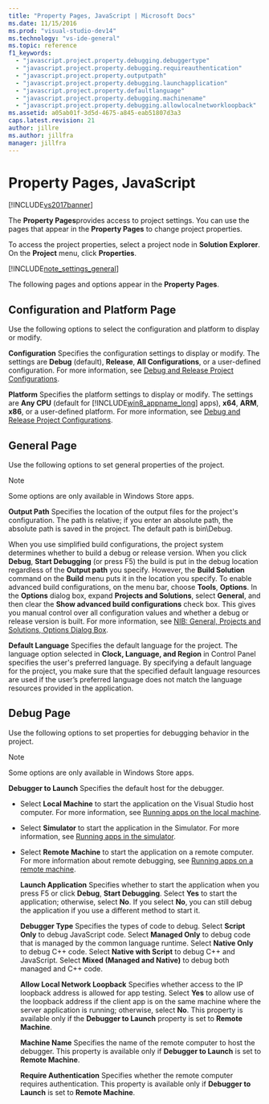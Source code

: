 ```yaml
---
title: "Property Pages, JavaScript | Microsoft Docs"
ms.date: 11/15/2016
ms.prod: "visual-studio-dev14"
ms.technology: "vs-ide-general"
ms.topic: reference
f1_keywords:
  - "javascript.project.property.debugging.debuggertype"
  - "javascript.project.property.debugging.requireauthentication"
  - "javascript.project.property.outputpath"
  - "javascript.project.property.debugging.launchapplication"
  - "javascript.project.property.defaultlanguage"
  - "javascript.project.property.debugging.machinename"
  - "javascript.project.property.debugging.allowlocalnetworkloopback"
ms.assetid: a05ab01f-3d5d-4675-a845-eab51807d3a3
caps.latest.revision: 21
author: jillre
ms.author: jillfra
manager: jillfra
---
```

# Property Pages, JavaScript
[!INCLUDE[vs2017banner](../../includes/vs2017banner.md)]

The **Property Pages**provides access to project settings. You can use the pages that appear in the **Property Pages** to change project properties.

 To access the project properties, select a project node in **Solution Explorer**. On the **Project** menu, click **Properties**.

 [!INCLUDE[note_settings_general](../../includes/note-settings-general-md.md)]

 The following pages and options appear in the **Property Pages**.

## Configuration and Platform Page
 Use the following options to select the configuration and platform to display or modify.

 **Configuration**
 Specifies the configuration settings to display or modify. The settings are **Debug** (default), **Release**, **All Configurations**, or a user-defined configuration. For more information, see [Debug and Release Project Configurations](https://msdn.microsoft.com/0440b300-0614-4511-901a-105b771b236e).

 **Platform**
 Specifies the platform settings to display or modify. The settings are **Any CPU** (default for [!INCLUDE[win8_appname_long](../../includes/win8-appname-long-md.md)] apps), **x64**, **ARM**, **x86**, or a user-defined platform. For more information, see [Debug and Release Project Configurations](https://msdn.microsoft.com/0440b300-0614-4511-901a-105b771b236e).

## General Page
 Use the following options to set general properties of the project.

> [!NOTE]
> Some options are only available in Windows Store apps.

 **Output Path**
 Specifies the location of the output files for the project's configuration. The path is relative; if you enter an absolute path, the absolute path is saved in the project. The default path is bin\Debug.

 When you use simplified build configurations, the project system determines whether to build a debug or release version. When you click  **Debug**, **Start Debugging** (or press F5)  the build is put in the debug location regardless of the **Output path** you specify. However, the **Build Solution** command on the **Build** menu puts it in the location you specify. To enable advanced build configurations, on the menu bar, choose **Tools**, **Options**. In the **Options** dialog box, expand **Projects and Solutions**, select **General**, and then clear the **Show advanced build configurations** check box. This gives you manual control over all configuration values and whether a debug or release version is built. For more information, see [NIB: General, Projects and Solutions, Options Dialog Box](https://msdn.microsoft.com/8f8e37e8-b28d-4b13-bfeb-ea4d3312aeca).

 **Default Language**
 Specifies the default language for the project. The language option selected in **Clock, Language, and Region** in Control Panel specifies the user's preferred language. By specifying a default language for the project, you make sure that the specified default language resources are used if the user’s preferred language does not match the language resources provided in the application.

## Debug Page
 Use the following options to set properties for debugging behavior in the project.

> [!NOTE]
> Some options are only available in Windows Store apps.

 **Debugger to Launch**
 Specifies the default host for the debugger.

- Select **Local Machine** to start the application on the Visual Studio host computer. For more information, see [Running apps on the local machine](http://go.microsoft.com/fwlink/?LinkId=234912).

- Select **Simulator** to start the application in the Simulator. For more information, see [Running apps in the simulator](http://go.microsoft.com/fwlink/?LinkId=234913).

- Select **Remote Machine** to start the application on a remote computer. For more information about remote debugging, see [Running apps on a remote machine](http://go.microsoft.com/fwlink/?LinkId=234914).

  **Launch Application**
  Specifies whether to start the application when you press F5 or click **Debug**, **Start Debugging**. Select **Yes** to start the application; otherwise, select **No**. If you select **No**, you can still debug the application if you use a different method to start it.

  **Debugger Type**
  Specifies the types of code to debug. Select **Script Only** to debug JavaScript code. Select **Managed Only** to debug code that is managed by the common language runtime. Select **Native Only** to debug C++ code. Select **Native with Script** to debug C++ and JavaScript. Select **Mixed (Managed and Native)** to debug both managed and C++ code.

  **Allow Local Network Loopback**
  Specifies whether access to the IP loopback address is allowed for app testing. Select **Yes** to allow use of the loopback address if the client app is on the same machine where the server application is running; otherwise, select **No**. This property is available only if the **Debugger to Launch** property is set to **Remote Machine**.

  **Machine Name**
  Specifies the name of the remote computer to host the debugger. This property is available only if **Debugger to Launch** is set to **Remote Machine**.

  **Require Authentication**
  Specifies whether the remote computer requires authentication. This property is available only if **Debugger to Launch** is set to **Remote Machine**.
